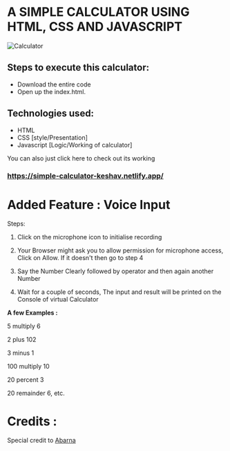 # A SIMPLE CALCULATOR USING HTML, CSS AND JAVASCRIPT


![Calculator](https://user-images.githubusercontent.com/46344968/111139504-38912100-85a7-11eb-997f-0c8ba5cbd4b7.PNG)


## Steps to execute this calculator:

* Download the entire code
* Open up the index.html.

## Technologies used:

* HTML
* CSS [style/Presentation]
* Javascript [Logic/Working of calculator]

You can also just click here to check out its working

### https://simple-calculator-keshav.netlify.app/

# Added Feature : Voice Input

Steps:

1. Click on the microphone icon to initialise recording

2. Your Browser might ask you to allow permission for microphone access, Click on Allow. If it doesn't then go to step 4

3. Say the Number Clearly followed by operator and then again another Number

4. Wait for a couple of seconds, The input and result will be printed on the Console of virtual Calculator


**A few Examples :**

5 multiply 6



2 plus 102



3 minus 1



100 multiply 10



20 percent 3



20 remainder 6, etc.



# Credits :

Special credit to [Abarna](https://github.com/abarna-codespot)

